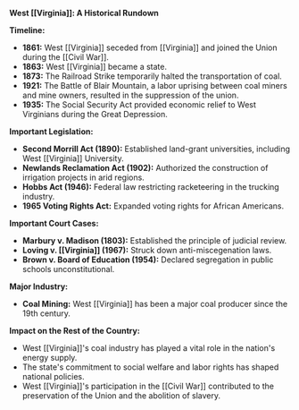 **West [[Virginia]]: A Historical Rundown**

**Timeline:**

* **1861:** West [[Virginia]] seceded from [[Virginia]] and joined the Union during the [[Civil War]].
* **1863:** West [[Virginia]] became a state.
* **1873:** The Railroad Strike temporarily halted the transportation of coal.
* **1921:** The Battle of Blair Mountain, a labor uprising between coal miners and mine owners, resulted in the suppression of the union.
* **1935:** The Social Security Act provided economic relief to West Virginians during the Great Depression.

**Important Legislation:**

* **Second Morrill Act (1890):** Established land-grant universities, including West [[Virginia]] University.
* **Newlands Reclamation Act (1902):** Authorized the construction of irrigation projects in arid regions.
* **Hobbs Act (1946):** Federal law restricting racketeering in the trucking industry.
* **1965 Voting Rights Act:** Expanded voting rights for African Americans.

**Important Court Cases:**

* **Marbury v. Madison (1803):** Established the principle of judicial review.
* **Loving v. [[Virginia]] (1967):** Struck down anti-miscegenation laws.
* **Brown v. Board of Education (1954):** Declared segregation in public schools unconstitutional.

**Major Industry:**

* **Coal Mining:** West [[Virginia]] has been a major coal producer since the 19th century.

**Impact on the Rest of the Country:**

* West [[Virginia]]'s coal industry has played a vital role in the nation's energy supply.
* The state's commitment to social welfare and labor rights has shaped national policies.
* West [[Virginia]]'s participation in the [[Civil War]] contributed to the preservation of the Union and the abolition of slavery.